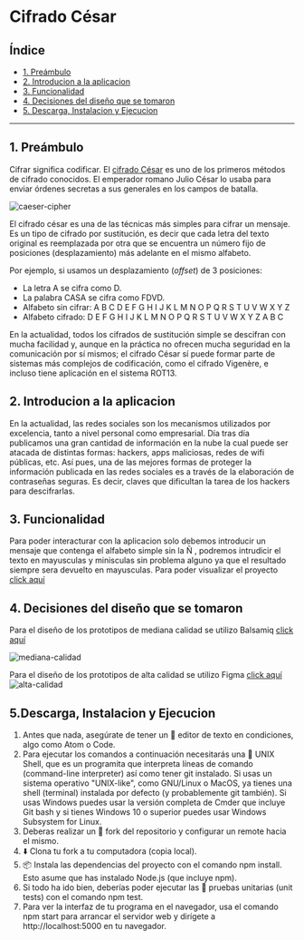 # Cifrado César

## Índice

* [1. Preámbulo](#1-Preámbulo)
* [2. Introducion a la aplicacion](#2-Introduccion-a-la-aplicación)
* [3. Funcionalidad](#3-Funcionalidad)
* [4. Decisiones del diseño que se tomaron](#4-Decisiones-del-diseño-que-se-tomaron)
* [5. Descarga, Instalacion y Ejecucion](#5-Descarga)


***

## 1. Preámbulo

Cifrar significa codificar. El [cifrado César](https://en.wikipedia.org/wiki/Caesar_cipher)
es uno de los primeros métodos de cifrado conocidos. El emperador romano Julio
César lo usaba para enviar órdenes secretas a sus generales en los campos de
batalla.

![caeser-cipher](https://upload.wikimedia.org/wikipedia/commons/thumb/2/2b/Caesar3.svg/2000px-Caesar3.svg.png)

El cifrado césar es una de las técnicas más simples para cifrar un mensaje. Es
un tipo de cifrado por sustitución, es decir que cada letra del texto original
es reemplazada por otra que se encuentra un número fijo de posiciones
(desplazamiento) más adelante en el mismo alfabeto.

Por ejemplo, si usamos un desplazamiento (_offset_) de 3 posiciones:

* La letra A se cifra como D.
* La palabra CASA se cifra como FDVD.
* Alfabeto sin cifrar: A B C D E F G H I J K L M N O P Q R S T U V W X Y Z
* Alfabeto cifrado: D E F G H I J K L M N O P Q R S T U V W X Y Z A B C

En la actualidad, todos los cifrados de sustitución simple se descifran con
mucha facilidad y, aunque en la práctica no ofrecen mucha seguridad en la
comunicación por sí mismos; el cifrado César sí puede formar parte de sistemas
más complejos de codificación, como el cifrado Vigenère, e incluso tiene
aplicación en el sistema ROT13.

## 2. Introducion a la aplicacion

En la actualidad, las redes sociales son los mecanismos utilizados por excelencia, tanto a nivel personal como empresarial. Día tras día publicamos una gran cantidad de información en la nube la cual puede ser atacada de distintas formas: hackers, apps maliciosas, redes de wifi públicas, etc. Así pues, una de las mejores formas de proteger la información publicada en las redes sociales es a través de la elaboración de contraseñas seguras. Es decir, claves que dificultan la tarea de los hackers para descifrarlas.

## 3. Funcionalidad

Para poder interacturar con la aplicacion solo debemos introducir un mensaje que contenga el alfabeto simple sin la Ñ , podremos intrudicir el texto en mayusculas y minisculas sin problema alguno ya que el resultado siempre sera devuelto en mayusculas. Para poder visualizar el proyecto [click aquí](https://katherine-fe.github.io/LIM014-cipher/src/index.html)

## 4. Decisiones del diseño que se tomaron

Para el diseño de los prototipos de mediana calidad se utilizo Balsamiq [click aquí](https://balsamiq.cloud/sq88wie/putglol/r2278)

![mediana-calidad](https://i.ibb.co/3YSkPtn/b.jpg)

Para el diseño de los prototipos de alta calidad se utilizo Figma [click aquí](https://www.figma.com/proto/PoulLsgAfsuQADgXsowWwS/ProyectoCifradoCesar?node-id=1%3A2&scaling=min-zoom)
![alta-calidad](https://i.ibb.co/rpV7XKB/a.jpg)

## 5.Descarga, Instalacion y Ejecucion

1. Antes que nada, asegúrate de tener un 📝 editor de texto en condiciones, algo como Atom o Code.
2. Para ejecutar los comandos a continuación necesitarás una 🐚 UNIX Shell, que es un programita que interpreta líneas de comando (command-line interpreter) así como tener git instalado. Si usas un sistema operativo "UNIX-like", como GNU/Linux o MacOS, ya tienes una shell (terminal) instalada por defecto (y probablemente git también). Si usas Windows puedes usar la versión completa de Cmder que incluye Git bash y si tienes Windows 10 o superior puedes usar Windows Subsystem for Linux.
3. Deberas realizar un 🍴 fork del repositorio y configurar un remote hacia el mismo.
4. ⬇️ Clona tu fork a tu computadora (copia local).
5. 📦 Instala las dependencias del proyecto con el comando npm install. Esto asume que has instalado Node.js (que incluye npm).
6. Si todo ha ido bien, deberías poder ejecutar las 🚥 pruebas unitarias (unit tests) con el comando npm test.
7. Para ver la interfaz de tu programa en el navegador, usa el comando npm start para arrancar el servidor web y dirígete a http://localhost:5000 en tu navegador.





